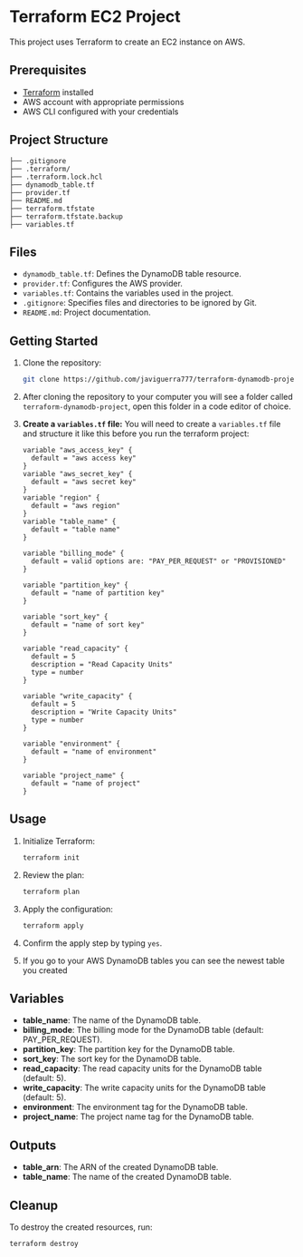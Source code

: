 # Terraform EC2 Project

This project uses Terraform to create an EC2 instance on AWS.

## Prerequisites

- [Terraform](https://www.terraform.io/downloads.html) installed
- AWS account with appropriate permissions
- AWS CLI configured with your credentials

## Project Structure
```
├── .gitignore
├── .terraform/ 
├── .terraform.lock.hcl 
├── dynamodb_table.tf 
├── provider.tf 
├── README.md 
├── terraform.tfstate 
├── terraform.tfstate.backup 
├── variables.tf
```

## Files
- `dynamodb_table.tf`: Defines the DynamoDB table resource.
- `provider.tf`: Configures the AWS provider.
- `variables.tf`: Contains the variables used in the project.
- `.gitignore`: Specifies files and directories to be ignored by Git.
- `README.md`: Project documentation.

## Getting Started

1. Clone the repository:
    ```sh
    git clone https://github.com/javiguerra777/terraform-dynamodb-project.git
    ```

2. After cloning the repository to your computer you will see a folder called `terraform-dynamodb-project`, open this folder in a code editor of choice. 

3.  **Create a `variables.tf` file:**
    You will need to create a `variables.tf` file and structure it like this before you run the terraform project:
    ```hcl
    variable "aws_access_key" {
      default = "aws access key"
    }
    variable "aws_secret_key" {
      default = "aws secret key"
    }
    variable "region" {
      default = "aws region"
    }
    variable "table_name" {
      default = "table name"
    }

    variable "billing_mode" {
      default = valid options are: "PAY_PER_REQUEST" or "PROVISIONED"
    }

    variable "partition_key" {
      default = "name of partition key"
    }

    variable "sort_key" {
      default = "name of sort key"
    }

    variable "read_capacity" {
      default = 5
      description = "Read Capacity Units"
      type = number
    }

    variable "write_capacity" {
      default = 5
      description = "Write Capacity Units"
      type = number
    }

    variable "environment" {
      default = "name of environment"
    }

    variable "project_name" {
      default = "name of project"
    }
    ```

## Usage

1. Initialize Terraform:
    ```sh
    terraform init
    ```

2. Review the plan:
    ```sh
    terraform plan
    ```

3. Apply the configuration:
    ```sh
    terraform apply
    ```

4. Confirm the apply step by typing `yes`.

5. If you go to your AWS DynamoDB tables you can see the newest table you created

## Variables

- **table_name**: The name of the DynamoDB table.
- **billing_mode**: The billing mode for the DynamoDB table (default: PAY_PER_REQUEST).
- **partition_key**: The partition key for the DynamoDB table.
- **sort_key**: The sort key for the DynamoDB table.
- **read_capacity**: The read capacity units for the DynamoDB table (default: 5).
- **write_capacity**: The write capacity units for the DynamoDB table (default: 5).
- **environment**: The environment tag for the DynamoDB table.
- **project_name**: The project name tag for the DynamoDB table.

## Outputs

- **table_arn**: The ARN of the created DynamoDB table.
- **table_name**: The name of the created DynamoDB table.

## Cleanup

To destroy the created resources, run:
```sh
terraform destroy
```